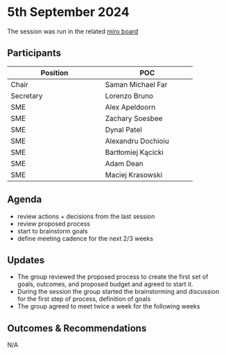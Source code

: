 # 5th September 2024

The session was run in the related [miro board](https://miro.com/app/board/uXjVKro\_lxs=/)

## Participants

<table><thead><tr><th width="202">Position</th><th width="194">POC</th></tr></thead><tbody><tr><td>Chair</td><td>Saman Michael Far</td></tr><tr><td>Secretary</td><td>Lorenzo Bruno</td></tr><tr><td>SME</td><td>Alex Apeldoorn</td></tr><tr><td>SME</td><td>Zachary Soesbee</td></tr><tr><td>SME</td><td>Dynal Patel</td></tr><tr><td>SME</td><td>Alexandru Dochioiu</td></tr><tr><td>SME</td><td>Bartłomiej Kącicki</td></tr><tr><td>SME</td><td>Adam Dean</td></tr><tr><td>SME</td><td>Maciej Krasowski</td></tr></tbody></table>

## Agenda

* review actions + decisions from the last session
* review proposed process
* start to brainstorm goals
* define meeting cadence for the next 2/3 weeks

## Updates

* The group reviewed the proposed process to create the first set of goals, outcomes, and proposed budget and agreed to start it.
* During the session the group started the brainstorming and discussion for the first step of process, definition of goals
* The group agreed to meet twice a week for the following weeks&#x20;

## Outcomes & Recommendations

N/A
